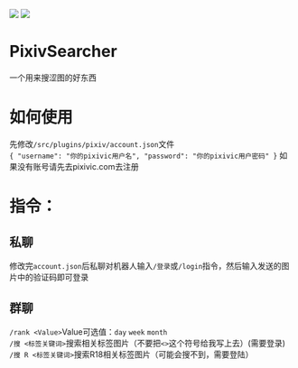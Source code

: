 ![](https://img.shields.io/badge/Python-%3E%3D3.7-blue) ![](https://img.shields.io/badge/Nonebot2-%3E%3D2.0.0b4-pink)
# PixivSearcher
一个用来搜涩图的好东西  

# 如何使用
先修改`/src/plugins/pixiv/account.json`文件  
`{
  "username": "你的pixivic用户名",
  "password": "你的pixivic用户密码"
}`
如果没有账号请先去pixivic.com去注册

# 指令：
## 私聊
修改完`account.json`后私聊对机器人输入`/登录`或`/login`指令，然后输入发送的图片中的验证码即可登录

## 群聊
`/rank <Value>`Value可选值：`day` `week` `month`  
`/搜 <标签关键词>`搜索相关标签图片（不要把`<>`这个符号给我写上去）(需要登录)  
`/搜 R <标签关键词>`搜索R18相关标签图片（可能会搜不到，需要登陆）  
